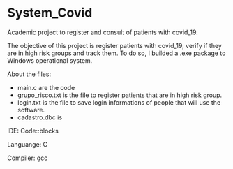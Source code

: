 

# System_Covid

Academic project to register and consult of patients with covid_19.

The objective of this project is register patients with covid_19, verify if
they are in high risk groups and track them. To do so, I builded a .exe package
to Windows operational system.

About the files:
- main.c are the code
- grupo_risco.txt is the file to register patients that are in high risk group.
- login.txt is the file to save login informations of people that will use the
  software.
- cadastro.dbc is 

IDE: Code::blocks

Languange: C

Compiler: gcc
